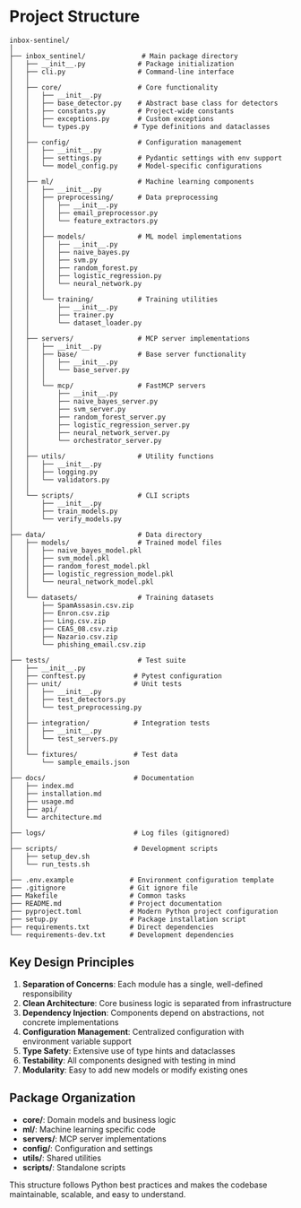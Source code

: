 # Project Structure

```
inbox-sentinel/
│
├── inbox_sentinel/              # Main package directory
│   ├── __init__.py             # Package initialization
│   ├── cli.py                  # Command-line interface
│   │
│   ├── core/                   # Core functionality
│   │   ├── __init__.py
│   │   ├── base_detector.py    # Abstract base class for detectors
│   │   ├── constants.py        # Project-wide constants
│   │   ├── exceptions.py       # Custom exceptions
│   │   └── types.py           # Type definitions and dataclasses
│   │
│   ├── config/                 # Configuration management
│   │   ├── __init__.py
│   │   ├── settings.py         # Pydantic settings with env support
│   │   └── model_config.py     # Model-specific configurations
│   │
│   ├── ml/                     # Machine learning components
│   │   ├── __init__.py
│   │   ├── preprocessing/      # Data preprocessing
│   │   │   ├── __init__.py
│   │   │   ├── email_preprocessor.py
│   │   │   └── feature_extractors.py
│   │   │
│   │   ├── models/             # ML model implementations
│   │   │   ├── __init__.py
│   │   │   ├── naive_bayes.py
│   │   │   ├── svm.py
│   │   │   ├── random_forest.py
│   │   │   ├── logistic_regression.py
│   │   │   └── neural_network.py
│   │   │
│   │   └── training/           # Training utilities
│   │       ├── __init__.py
│   │       ├── trainer.py
│   │       └── dataset_loader.py
│   │
│   ├── servers/                # MCP server implementations
│   │   ├── __init__.py
│   │   ├── base/               # Base server functionality
│   │   │   ├── __init__.py
│   │   │   └── base_server.py
│   │   │
│   │   └── mcp/                # FastMCP servers
│   │       ├── __init__.py
│   │       ├── naive_bayes_server.py
│   │       ├── svm_server.py
│   │       ├── random_forest_server.py
│   │       ├── logistic_regression_server.py
│   │       ├── neural_network_server.py
│   │       └── orchestrator_server.py
│   │
│   ├── utils/                  # Utility functions
│   │   ├── __init__.py
│   │   ├── logging.py
│   │   └── validators.py
│   │
│   └── scripts/                # CLI scripts
│       ├── __init__.py
│       ├── train_models.py
│       └── verify_models.py
│
├── data/                       # Data directory
│   ├── models/                 # Trained model files
│   │   ├── naive_bayes_model.pkl
│   │   ├── svm_model.pkl
│   │   ├── random_forest_model.pkl
│   │   ├── logistic_regression_model.pkl
│   │   └── neural_network_model.pkl
│   │
│   └── datasets/               # Training datasets
│       ├── SpamAssasin.csv.zip
│       ├── Enron.csv.zip
│       ├── Ling.csv.zip
│       ├── CEAS_08.csv.zip
│       ├── Nazario.csv.zip
│       └── phishing_email.csv.zip
│
├── tests/                      # Test suite
│   ├── __init__.py
│   ├── conftest.py            # Pytest configuration
│   ├── unit/                  # Unit tests
│   │   ├── __init__.py
│   │   ├── test_detectors.py
│   │   └── test_preprocessing.py
│   │
│   ├── integration/           # Integration tests
│   │   ├── __init__.py
│   │   └── test_servers.py
│   │
│   └── fixtures/              # Test data
│       └── sample_emails.json
│
├── docs/                      # Documentation
│   ├── index.md
│   ├── installation.md
│   ├── usage.md
│   ├── api/
│   └── architecture.md
│
├── logs/                      # Log files (gitignored)
│
├── scripts/                   # Development scripts
│   ├── setup_dev.sh
│   └── run_tests.sh
│
├── .env.example              # Environment configuration template
├── .gitignore                # Git ignore file
├── Makefile                  # Common tasks
├── README.md                 # Project documentation
├── pyproject.toml            # Modern Python project configuration
├── setup.py                  # Package installation script
├── requirements.txt          # Direct dependencies
└── requirements-dev.txt      # Development dependencies
```

## Key Design Principles

1. **Separation of Concerns**: Each module has a single, well-defined responsibility
2. **Clean Architecture**: Core business logic is separated from infrastructure
3. **Dependency Injection**: Components depend on abstractions, not concrete implementations
4. **Configuration Management**: Centralized configuration with environment variable support
5. **Type Safety**: Extensive use of type hints and dataclasses
6. **Testability**: All components designed with testing in mind
7. **Modularity**: Easy to add new models or modify existing ones

## Package Organization

- **core/**: Domain models and business logic
- **ml/**: Machine learning specific code
- **servers/**: MCP server implementations
- **config/**: Configuration and settings
- **utils/**: Shared utilities
- **scripts/**: Standalone scripts

This structure follows Python best practices and makes the codebase maintainable, scalable, and easy to understand.